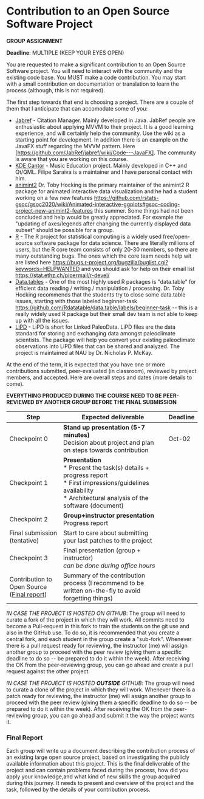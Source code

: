 # Contribution to an Open Source Software Project

**GROUP ASSIGNMENT**

**Deadline**: MULTIPLE (KEEP YOUR EYES OPEN)

You are requested to make a significant contribution to an Open Source Software project. You will need to interact with the community and the existing code base. You MUST make a code contribution. You may start with a small contribution on documentation or translation to learn the process (although, this is not required).

The first step towards that end is choosing a project. There are a couple of them that I anticipate that can accomodate some of you:

* [Jabref](http://www.github.com/Jabref/Jabref) - Citation Manager. Mainly developed in Java. JabRef people are enthusiastic about applying MVVM to their project. It is a good learning experience, and will certainly help the community. Use the wiki as a starting point for development. In addition there is an example on the JavaFX stuff regarding the MVVM pattern. Here [https://github.com/JabRef/jabref/wiki/Code---JavaFX]. The community is aware that you are working on this course.
* [KDE Cantor](https://edu.kde.org/cantor/) - Music Education project. Mainly developed in C++ and Qt/QML. Filipe Saraiva is a maintainer and I have personal contact with him.
* [animint2](https://github.com/tdhock/animint2) Dr. Toby Hocking is the primary maintainer of the animint2 R package for animated interactive data visualization and he had a student working on a few new features https://github.com/rstats-gsoc/gsoc2020/wiki/Animated-interactive-ggplots#gsoc-coding-project-new-animint2-features this summer. Some things had not been concluded and help would be greatly appreciated. For example the "updating of axes/legends after changing the currently displayed data subset" should be possible for a group.
* [R](https://www.r-project.org/) - The R project for statistical computing is a widely used free/open-source software package for data science. There are literally millions of users, but the R core team consists of only 20-30 members, so there are many outstanding bugs. The ones which the core team needs help wit are listed here https://bugs.r-project.org/bugzilla/buglist.cgi?keywords=HELPWANTED and you should ask for help on their email list https://stat.ethz.ch/pipermail/r-devel/
* [Data.tables](https://github.com/Rdatatable/data.table) - One of the most highly used R packages is "data.table" for efficient data reading / writing / manipulation / processing. Dr. Toby Hocking recommends that the students try to close some data.table issues, starting with those labeled beginner-task https://github.com/Rdatatable/data.table/labels/beginner-task -- this is a really widely used R package but their small dev team is not able to keep up with all the issues.
* [LiPD](https://github.com/nickmckay/lipd-utilities) - LiPD is short for Linked PaleoData. LiPD files are the data standard for storing and exchanging data amongst paleoclimate scientists. The package will help you convert your existing paleoclimate observations into LiPD files that can be shared and analyzed. The project is maintained at NAU by Dr. Nicholas P. McKay.


At the end of the term, it is expected that you have one or more contributions submitted, peer-evaluated (in classroom), reviewed by project members, and accepted. Here are overall steps and dates (more details to come).

**EVERYTHING PRODUCED DURING THE COURSE NEED TO BE PEER-REVIEWED BY ANOTHER GROUP BEFORE THE FINAL SUBMISSION**

| Step                                                        | Expected deliverable                                         | Deadline  |
| ----------------------------------------------------------- | ------------------------------------------------------------ | ------- |
| Checkpoint 0                                                | **Stand up presentation (5-7 minutes)**<br>Decision about project and plan on steps towards contribution | Oct-02  |
| Checkpoint 1                                                | **Presentation<br>**\* Present the task(s) details + progress report<br>* First impressions/guidelines availability<br>* Architectural analysis of the software (document) |  |
| Checkpoint 2                                                | **Group+instructor presentation**<br>Progress report         |  |
| Final submission (tentative)                                | Start to care about submitting your last patches to the project |  |
| Checkpoint 3                                                | Final presentation (group + instructor)<br>*can be done during office hours* |   |
| Contribution to Open Source ([Final report](#Final-Report)) | Summary of the contribution process (I recommend to be written on-the-fly to avoid forgetting things) | |

*IN CASE THE PROJECT IS HOSTED ON GITHUB*: The group will need to curate a fork of the project in which they will work. All commits need to become a Pull-request in this fork to train the students on the git use and also in the GitHub use. To do so, it is recommended that you create a central fork, and each student in the group create a "sub-fork". Whenever there is a pull request ready for reviewing, the instructor (me) will assign another group to proceed with the peer review (giving them a specific deadline to do so -- be prepared to do it within the week). After receiving the OK from the peer-reviewing group, you can go ahead and create a pull request against the other project.


*IN CASE THE PROJECT IS HOSTED **OUTSIDE** GITHUB*: The group will need to curate a clone of the project in which they will work.  Whenever there is a patch ready for reviewing, the instructor (me) will assign another group to proceed with the peer review (giving them a specific deadline to do so -- be prepared to do it within the week). After receiving the OK from the peer-reviewing group, you can go ahead and submit it the way the project wants it.


### Final Report

Each group will write up a document describing the contribution process of an existing large open source project, based on investigating the publicly available information about this project. This is the final deliverable of the project and can contain problems faced during the process, how did you apply your knowledge,and what kind of new skills the group acquired during this journey. It needs to present and overview of the project and the task, followed by the details of your contribution process.
